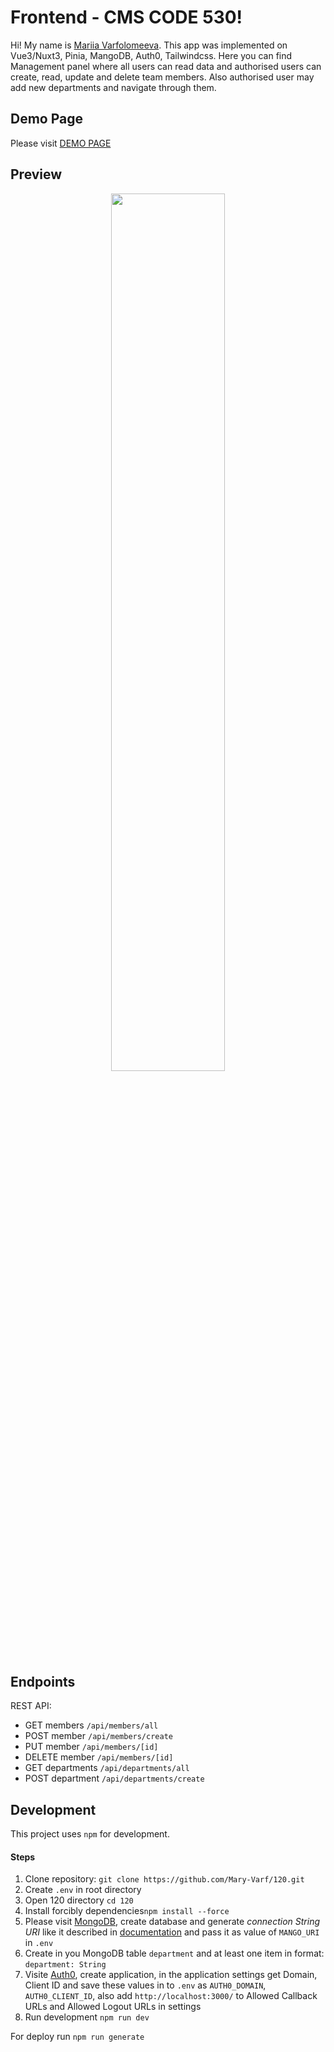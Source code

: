 # Frontend - CMS CODE 530!

Hi! My name is [Mariia Varfolomeeva](https://drive.google.com/file/d/1taoc2hsRtHzncyy9ao37gZQ_K-QCPl3B/view?usp=sharing).
This app was implemented on Vue3/Nuxt3, Pinia, MangoDB, Auth0, Tailwindcss.
Here you can find Management panel where all users can read data and authorised users can create, read, update and delete team members. Also authorised user may add new departments and navigate through them.

## Demo Page

Please visit [DEMO PAGE](https://120-hhg8-2mwwvxecv-mary-varf.vercel.app/)

## Preview

<p align='center'>
  <img src='https://media.giphy.com/media/v1.Y2lkPTc5MGI3NjExODhva2R6Mndkejl4ZzVjbTI5dDE5YnpyOGZkbHgwMmV0Ym40amRvYSZlcD12MV9pbnRlcm5hbF9naWZfYnlfaWQmY3Q9Zw/opKkTULaz02kH7Tngm/giphy.gif' width='60%'>
</p>

## Endpoints
REST API:

- GET members `/api/members/all`
- POST member `/api/members/create`
- PUT member `/api/members/[id]`
- DELETE member `/api/members/[id]`
- GET departments `/api/departments/all`
- POST department `/api/departments/create`


##  Development
This project uses  `npm`  for development.
#### Steps
1) Clone repository:
   `git clone https://github.com/Mary-Varf/120.git`
2) Create `.env` in root directory
3) Open 120 directory `cd 120`
4) Install forcibly dependencies`npm install --force`
5) Please visit [MongoDB](https://cloud.mongodb.com/), create database and generate *connection String URI* like it described in [documentation](https://www.mongodb.com/docs/manual/reference/connection-string/) and pass it as value of `MANGO_URI` in `.env`
6) Create in you MongoDB table `department` and at least one item in format: `department: String`
7) Visite [Auth0](https://manage.auth0.com/), create application, in the application settings get Domain, Client ID and save these values in to `.env` as `AUTH0_DOMAIN`, `AUTH0_CLIENT_ID`, also add `http://localhost:3000/` to Allowed Callback URLs and Allowed Logout URLs in settings
8) Run development `npm run dev`


For deploy run `npm run generate` 